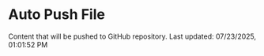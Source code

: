 # Auto Push File

Content that will be pushed to GitHub repository.
Last updated: 07/23/2025, 01:01:52 PM